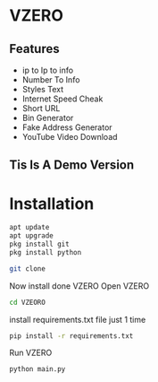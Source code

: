 # VZERO

## Features
- ip to Ip to info
- Number To Info
- Styles Text
- Internet Speed Cheak 
- Short URL
- Bin Generator 
- Fake Address Generator 
- YouTube Video Download 
## Tis Is A Demo Version

# Installation

```bash
apt update 
apt upgrade 
pkg install git 
pkg install python
```

```bash
git clone 
```
Now install done VZERO Open VZERO

```bash
cd VZEORO
```
install requirements.txt file just 1 time
```bash
pip install -r requirements.txt
```
Run VZERO
```bash
python main.py
```
